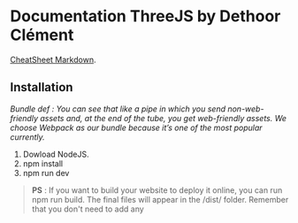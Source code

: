 # Documentation ThreeJS by Dethoor Clément 
[CheatSheet Markdown](https://github.com/adam-p/markdown-here/wiki/Markdown-Cheatsheet).

## Installation 

_Bundle def : You can see that like a pipe in which you send non-web-friendly assets and, at the end of the tube, you get web-friendly assets.
We choose Webpack as our bundle because it’s one of the most popular currently._

1. Dowload NodeJS.
2. npm install
3. npm run dev

> **PS** : If you want to build your website to deploy it online, you can run npm run build. The final files will appear in the /dist/ folder.
> Remember that you don't need to add any <script> in index.html. Webpack will handle this part.

Use starter pack on my [Github](https://github.com/2Thor/ThreeJS-Journey)

## Basic infos : 

get axes helper :

```
/**
 * Axes Helper
 */
const axesHelper = new THREE.AxesHelper(2) //lenght
scene.add(axesHelper)
```
There are 4 properties to transform objects in our scene

* position (to move the object)
* scale (to resize the object)
* rotation (to rotate the object)
* quaternion (to also rotate the object; more about that later)
